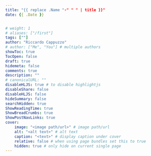 ```yaml
---
title: "{{ replace .Name "-" " " | title }}"
date: {{ .Date }}


# weight: 1
# aliases: ["/first"]
tags: [""]
author: "Riccardo Cappuzzo"
# author: ["Me", "You"] # multiple authors
showToc: true
TocOpen: false
draft: true
hidemeta: false
comments: true
description: ""
# canonicalURL: ""
disableHLJS: true # to disable highlightjs
disableShare: false
disableHLJS: false
hideSummary: false
searchHidden: true
ShowReadingTime: true
ShowBreadCrumbs: true
ShowPostNavLinks: true
cover:
    image: "<image path/url>" # image path/url
    alt: "<alt text>" # alt text
    caption: "<text>" # display caption under cover
    relative: false # when using page bundles set this to true
    hidden: true # only hide on current single page
---
```

